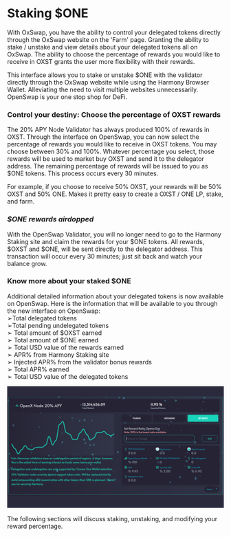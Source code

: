# Staking $ONE

With OxSwap, you have the ability to control your delegated tokens directly through the OxSwap website on the 'Farm' page. Granting the ability to stake / unstake and view details about your delegated tokens all on OxSwap. The ability to choose the percentage of rewards you would like to receive in OXST grants the user more flexibility with their rewards.

This interface allows you to stake or unstake $ONE with the validator directly through the OxSwap website while using the Harmony Browser Wallet. Alleviating the need to visit multiple websites unnecessarily. OpenSwap is your one stop shop for DeFi.

### Control your destiny: Choose the percentage of OXST rewards

The 20% APY Node Validator has always produced 100% of rewards in OXST. Through the interface on OpenSwap, you can now select the percentage of rewards you would like to receive in OXST tokens. You may choose between 30% and 100%. Whatever percentage you select, those rewards will be used to market buy OXST and send it to the delegator address. The remaining percentage of rewards will be issued to you as $ONE tokens. This process occurs every 30 minutes.

For example, if you choose to receive 50% OXST, your rewards will be 50% OXST and 50% ONE. Makes it pretty easy to create a OXST / ONE LP, stake, and farm.

### _**$ONE rewards airdopped**_

With the OpenSwap Validator, you will no longer need to go to the Harmony Staking site and claim the rewards for your $ONE tokens. All rewards, $OXST and $ONE, will be sent directly to the delegator address. This transaction will occur every 30 minutes; just sit back and watch your balance grow.

### Know more about your staked $ONE

Additional detailed information about your delegated tokens is now available on OpenSwap. Here is the information that will be available to you through the new interface on OpenSwap:\
➢Total delegated tokens\
➢Total pending undelegated tokens\
➢ Total amount of $OXST earned\
➢ Total amount of $ONE earned\
➢ Total USD value of the rewards earned\
➢ APR% from Harmony Staking site\
➢ Injected APR% from the validator bonus rewards\
➢ Total APR% earned\
➢ Total USD value of the delegated tokens

![](../../.gitbook/assets/validator.png)

The following sections will discuss staking, unstaking, and modifying your reward percentage.
